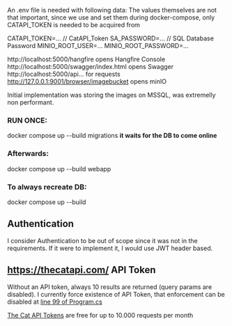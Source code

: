 An .env file is needed with following data:
The values themselves are not that important, since we use and set them during docker-compose, only CATAPI_TOKEN is needed to be acquired from 

CATAPI_TOKEN=... // CatAPI_Token
SA_PASSWORD=... // SQL Database Password
MINIO_ROOT_USER=...
MINIO_ROOT_PASSWORD=...

http://localhost:5000/hangfire opens Hangfire Console
http://localhost:5000/swagger/index.html opens Swagger
http://localhost:5000/api... for requests
http://127.0.0.1:9001/browser/imagebucket opens minIO

Initial implementation was storing the images on MSSQL, was extremelly non performant.

### RUN ONCE: 
docker compose up --build migrations
 **it waits for the DB to come online**

### Afterwards:
docker compose up --build webapp
 
### To always recreate DB:
docker compose up --build

## Authentication
I consider Authentication to be out of scope since it was not in the requirements.
If it were to implement it, I would use JWT header based.

## https://thecatapi.com/ API Token
Without an API token, always 10 results are returned (query params are disabled).
I currently force existence of API Token, that enforcement can be disabled at [line 99 of Program.cs](https://github.com/papakaliati/StealAllTheCats/blob/b577d63f83a9c4f0cfdd85f86abb422d23833010/src/Program.cs#L99)

[The Cat API Tokens](https://thecatapi.com/#pricing) are free for up to 10.000 requests per month 